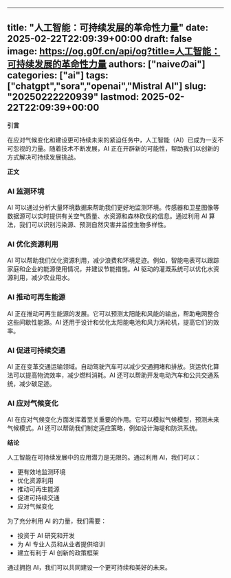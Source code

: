 
---
title: "人工智能：可持续发展的革命性力量"
date: 2025-02-22T22:09:39+00:00
draft: false
image: https://og.g0f.cn/api/og?title=人工智能：可持续发展的革命性力量
authors: ["naiveのai"]
categories: ["ai"]
tags: ["chatgpt","sora","openai","Mistral AI"]
slug: "20250222220939"
lastmod: 2025-02-22T22:09:39+00:00
---
**引言**

在应对气候变化和建设更可持续未来的紧迫任务中，人工智能（AI）已成为一支不可忽视的力量。随着技术不断发展，AI 正在开辟新的可能性，帮助我们以创新的方式解决可持续发展挑战。

**正文**

### AI 监测环境

AI 可以通过分析大量环境数据来帮助我们更好地监测环境。传感器和卫星图像等数据源可以实时提供有关空气质量、水资源和森林砍伐的信息。通过利用 AI 算法，我们可以识别污染源、预测自然灾害并监控生物多样性。

### AI 优化资源利用

AI 可以帮助我们优化资源利用，减少浪费和环境足迹。例如，智能电表可以跟踪家庭和企业的能源使用情况，并建议节能措施。AI 驱动的灌溉系统可以优化水资源利用，减少农业用水。

### AI 推动可再生能源

AI 正在推动可再生能源的发展。它可以预测太阳能和风能的输出，帮助电网整合这些间歇性能源。AI 还用于设计和优化太阳能电池和风力涡轮机，提高它们的效率。

### AI 促进可持续交通

AI 正在变革交通运输领域。自动驾驶汽车可以减少交通拥堵和排放。货运优化算法可以提高物流效率，减少燃料消耗。AI 还可以帮助开发电动汽车和公共交通系统，减少碳足迹。

### AI 应对气候变化

AI 在应对气候变化方面发挥着至关重要的作用。它可以模拟气候模型，预测未来气候模式。AI 还可以帮助我们制定适应策略，例如设计海堤和防洪系统。

**结论**

人工智能在可持续发展中的应用潜力是无限的。通过利用 AI，我们可以：

* 更有效地监测环境
* 优化资源利用
* 推动可再生能源
* 促进可持续交通
* 应对气候变化

为了充分利用 AI 的力量，我们需要：

* 投资于 AI 研究和开发
* 为 AI 专业人员和从业者提供培训
* 建立有利于 AI 创新的政策框架

通过拥抱 AI，我们可以共同建设一个更可持续和美好的未来。